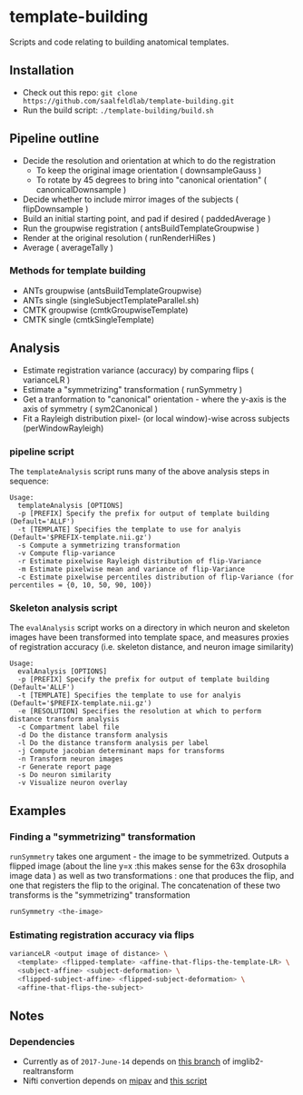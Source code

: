 # template-building
Scripts and code relating to building anatomical templates.

## Installation
* Check out this repo: `git clone https://github.com/saalfeldlab/template-building.git`
* Run the build script: `./template-building/build.sh`


## Pipeline outline
* Decide the resolution and orientation at which to do the registration 
  * To keep the original image orientation ( downsampleGauss )
  * To rotate by 45 degrees to bring into "canonical orientation" ( canonicalDownsample )
* Decide whether to include mirror images of the subjects ( flipDownsample )
* Build an initial starting point, and pad if desired ( paddedAverage )
* Run the groupwise registration ( antsBuildTemplateGroupwise )
* Render at the original resolution ( runRenderHiRes )
* Average ( averageTally )

### Methods for template building
* ANTs groupwise (antsBuildTemplateGroupwise)
* ANTs single    (singleSubjectTemplateParallel.sh)
* CMTK groupwise (cmtkGroupwiseTemplate)
* CMTK single (cmtkSingleTemplate)

## Analysis
* Estimate registration variance (accuracy) by comparing flips ( varianceLR )
* Estimate a "symmetrizing" transformation ( runSymmetry )
* Get a tranformation to "canonical" orientation - where the y-axis is the axis of symmetry ( sym2Canonical )
* Fit a Rayleigh distribution pixel- (or local window)-wise across subjects (perWindowRayleigh)
### pipeline script
The `templateAnalysis` script runs many of the above analysis steps in sequence:
```
Usage:
  templateAnalysis [OPTIONS]
  -p [PREFIX] Specify the prefix for output of template building (Default='ALLF')
  -t [TEMPLATE] Specifies the template to use for analyis (Default='$PREFIX-template.nii.gz')
  -s Compute a symmetrizing transformation
  -v Compute flip-variance
  -r Estimate pixelwise Rayleigh distribution of flip-Variance
  -m Estimate pixelwise mean and variance of flip-Variance
  -c Estimate pixelwise percentiles distribution of flip-Variance (for percentiles = {0, 10, 50, 90, 100})
```

### Skeleton analysis script
The `evalAnalysis` script works on a directory in which neuron and
skeleton images have been transformed into template space, and measures
proxies of registration accuracy (i.e. skeleton distance, and neuron
image similarity)
```
Usage:
  evalAnalysis [OPTIONS]
  -p [PREFIX] Specify the prefix for output of template building (Default='ALLF')
  -t [TEMPLATE] Specifies the template to use for analyis (Default='$PREFIX-template.nii.gz')
  -e [RESOLUTION] Specifies the resolution at which to perform distance transform analysis
  -c Compartment label file
  -d Do the distance transform analysis
  -l Do the distance transform analysis per label
  -j Compute jacobian determinant maps for transforms
  -n Transform neuron images
  -r Generate report page
  -s Do neuron similarity
  -v Visualize neuron overlay
```

## Examples
### Finding a "symmetrizing" transformation
`runSymmetry` takes one argument - the image to be symmetrized.
Outputs a flipped image (about the line y=x :this makes sense for the 63x drosophila image data )
as well as two transformations : one that produces the flip, and one that registers the flip to the original.
The concatenation of these two transforms is the "symmetrizing" transformation
```bash
runSymmetry <the-image>
```
### Estimating registration accuracy via flips
```bash
varianceLR <output image of distance> \
  <template> <flipped-template> <affine-that-flips-the-template-LR> \
  <subject-affine> <subject-deformation> \
  <flipped-subject-affine> <flipped-subject-deformation> \
  <affine-that-flips-the-subject>
```

## Notes
### Dependencies
* Currently as of `2017-June-14` depends on [this branch](https://github.com/bogovicj/imglib2-realtransform/tree/deformationField) of imglib2-realtransform
* Nifti convertion depends on [mipav](https://mipav.cit.nih.gov/) and [this script](https://gist.github.com/bogovicj/4b22195fde421652518be230f1180037)

